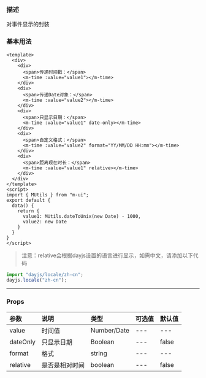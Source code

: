 ### 描述
对事件显示的封装

### 基本用法
```vue
<template>
  <div>
    <div>
      <span>传递时间戳：</span>
      <m-time :value="value1"></m-time>
    </div>
    <div>
      <span>传递Date对象：</span>
      <m-time :value="value2"></m-time>
    </div>
    <div>
      <span>只显示日期：</span>
      <m-time :value="value1" date-only></m-time>
    </div>
    <div>
      <span>自定义格式：</span>
      <m-time :value="value2" format="YY/MM/DD HH:mm"></m-time>
    </div>
    <div>
      <span>距离现在时长：</span>
      <m-time :value="value1" relative></m-time>
    </div>
  </div>
</template>
<script>
import { MUtils } from "m-ui";
export default {
  data() {
    return {
      value1: MUtils.dateToUnix(new Date) - 1000,
      value2: new Date
    }
  }
}
</script>
```
> 注意：relative会根据dayjs设置的语言进行显示，如需中文，请添加以下代码
```ts
import "dayjs/locale/zh-cn";
dayjs.locale("zh-cn");
```
---

### Props

| 参数 | 说明 | 类型 | 可选值 | 默认值 |
| :---- | :---- | :---- | :---- | :---- | 
| value | 时间值 | Number/Date | --- | --- |
| dateOnly | 只显示日期 | Boolean | --- | false |
| format | 格式 | string | --- | --- |
| relative | 是否是相对时间 | boolean | --- | false |
